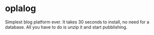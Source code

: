 # oplalog
Simplest blog platform ever. 
It takes 30 seconds to install, no need for a database. All you have to do is unzip it and start pubblishing.


